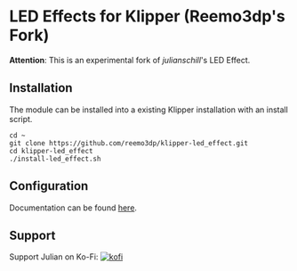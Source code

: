 # LED Effects for Klipper (Reemo3dp's Fork)

**Attention**: This is an experimental fork of *julianschill*'s LED Effect.

## Installation

The module can be installed into a existing Klipper installation with an install script. 

    cd ~
    git clone https://github.com/reemo3dp/klipper-led_effect.git
    cd klipper-led_effect
    ./install-led_effect.sh

## Configuration

Documentation can be found [here](docs/LED_Effect.md).

## Support

Support Julian on Ko-Fi: [![kofi](https://img.shields.io/badge/buy%20me%20a%20coffee-donate-yellow.svg?style=flat-square)](https://ko-fi.com/Hagbard)
